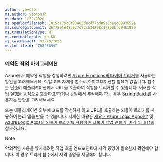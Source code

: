 ```yaml
---
author: yevster
ms.author: yebronsh
ms.date: 1/22/2020
ms.openlocfilehash: 1015c179c0f93485decd77bd89a3ceec8833652e
ms.sourcegitcommit: 367780fe48d977c82cb84208c128b0bf694b1029
ms.translationtype: HT
ms.contentlocale: ko-KR
ms.lasthandoff: 01/29/2020
ms.locfileid: "76825896"
---
```

### <a name="migrate-scheduled-jobs"></a>예약된 작업 마이그레이션

Azure에서 예약된 작업을 실행하려면 [Azure Functions의 타이머 트리거](/azure/azure-functions/functions-bindings-timer)를 사용하는 방안을 고려해보세요. 작업 코드 자체를 함수로 마이그레이션할 필요가 없습니다. 함수는 단순히 애플리케이션에서 URL을 호출하여 작업을 트리거할 수 있습니다. 이러한 작업 실행을 동적으로 호출하고/하거나 중앙에서 추적해야 하는 경우 [Spring Batch](https://spring.io/projects/spring-batch)를 사용하는 방안을 고려해보세요.

또는 애플리케이션 외부에 코드를 작성하지 않고 URL을 호출하는 되풀이 트리거를 사용하여 논리 앱을 만들 수 있습니다. 자세한 내용은 [개요 - Azure Logic Apps란?](/azure/logic-apps/logic-apps-overview) 및 [Azure Logic Apps의 되풀이 트리거를 사용하여 되풀이 작업 만들기, 예약 및 실행](/azure/connectors/connectors-native-recurrence)을 참조하세요.

> [!NOTE]
> 악의적인 사용을 방지하려면 작업 호출 엔드포인트에 자격 증명이 필요한지 확인해야 합니다. 이 경우 트리거 함수에서 자격 증명을 제공해야 합니다.
